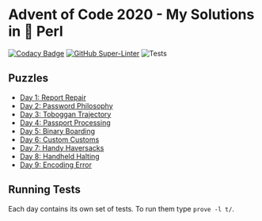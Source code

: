 # Advent of Code 2020 - My Solutions in :camel: Perl

[![Codacy Badge](https://app.codacy.com/project/badge/Grade/c616e7a6970e4f49b36960f124c3e5ec)](https://www.codacy.com/gh/christianeiselt/Advent-of-Code-2020/dashboard?utm_source=github.com&amp;utm_medium=referral&amp;utm_content=christianeiselt/Advent-of-Code-2020&amp;utm_campaign=Badge_Grade)
[![GitHub Super-Linter](https://github.com/christianeiselt/Advent-of-Code-2020/workflows/Lint%20Code%20Base/badge.svg)](https://github.com/marketplace/actions/super-linter)
![Tests](https://github.com/christianeiselt/Advent-of-Code-2020/actions/workflows/tests.yml/badge.svg)

## Puzzles

-   [Day 1: Report Repair](https://adventofcode.com/2020/day/1)
-   [Day 2: Password Philosophy](https://adventofcode.com/2020/day/2)
-   [Day 3: Toboggan Trajectory](https://adventofcode.com/2020/day/3)
-   [Day 4: Passport Processing](https://adventofcode.com/2020/day/4)
-   [Day 5: Binary Boarding](https://adventofcode.com/2020/day/5)
-   [Day 6: Custom Customs](https://adventofcode.com/2020/day/6)
-   [Day 7: Handy Haversacks](https://adventofcode.com/2020/day/7)
-   [Day 8: Handheld Halting](https://adventofcode.com/2020/day/8)
-   [Day 9: Encoding Error](https://adventofcode.com/2020/day/9)

## Running Tests

Each day contains its own set of tests. To run them type `prove -l t/`.
